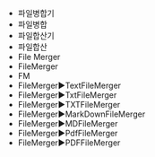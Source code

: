 - 파일병합기
- 파일병합
- 파일합산기
- 파일합산
- File Merger
- FileMerger
- FM
- FileMerger▶️TextFileMerger
- FileMerger▶️TxtFileMerger
- FileMerger▶️TXTFileMerger
- FileMerger▶️MarkDownFileMerger
- FileMerger▶️MDFileMerger
- FileMerger▶️PdfFileMerger
- FileMerger▶️PDFFileMerger